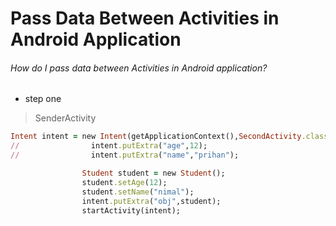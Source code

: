 # Pass Data Between Activities in Android Application

###### How do I pass data between Activities in Android application?

- step one

> SenderActivity



```ruby
Intent intent = new Intent(getApplicationContext(),SecondActivity.class);
//                intent.putExtra("age",12);
//                intent.putExtra("name","prihan");

                Student student = new Student();
                student.setAge(12);
                student.setName("nimal");
                intent.putExtra("obj",student);
                startActivity(intent);
```

